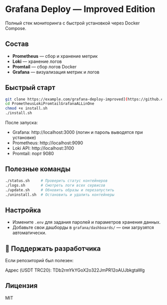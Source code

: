 # Grafana Deploy — Improved Edition

Полный стек мониторинга с быстрой установкой через Docker Compose.

## Состав

- **Prometheus** — сбор и хранение метрик
- **Loki** — хранение логов
- **Promtail** — сбор логов Docker
- **Grafana** — визуализация метрик и логов

## Быстрый старт

```bash
git clone https://example.com/grafana-deploy-improved](https://github.com/RoXyGeNOFF/Prometheus-Loki-Promtail-Grafana-ALLinOne.git
cd PrometheusLokiPromtailGrafanaALLinOne
chmod +x install.sh
./install.sh
```

После запуска:
- Grafana: http://localhost:3000 (логин и пароль выводятся при установке)
- Prometheus: http://localhost:9090
- Loki API: http://localhost:3100
- Promtail: порт 9080

## Полезные команды

```bash
./status.sh     # Проверить статус контейнеров
./logs.sh       # Смотреть логи всех сервисов
./update.sh     # Обновить образы и перезапустить
./uninstall.sh  # Остановить и удалить контейнеры
```

## Настройка
- Измените `.env` для задания паролей и параметров хранения данных.
- Добавьте свои дашборды в `grafana/dashboards/` — они загрузятся автоматически.

## 💖 Поддержать разработчика
Если репозиторий был полезен:

Адрес (USDT TRC20): TDb2rmYkYGoX2o322JmPR12oAUJbkgtaWg

## Лицензия
MIT
